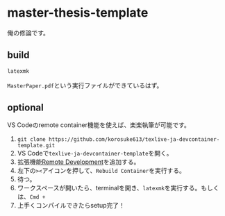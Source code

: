 # master-thesis-template

俺の修論です。

## build

```bash
latexmk
```

`MasterPaper.pdf`という実行ファイルができているはず。


## optional
VS Codeのremote container機能を使えば、楽楽執筆が可能です。

1. `git clone https://github.com/korosuke613/texlive-ja-devcontainer-template.git`
2. VS Codeで`texlive-ja-devcontainer-template`を開く。
3. 拡張機能[Remote Development](https://marketplace.visualstudio.com/items?itemName=ms-vscode-remote.vscode-remote-extensionpack)を追加する。
4. 左下の`><`アイコンを押して、`Rebuild Container`を実行する。
5. 待つ。
6. ワークスペースが開いたら、terminalを開き、`latexmk`を実行する。もしくは、`Cmd + `
7. 上手くコンパイルできたらsetup完了！

